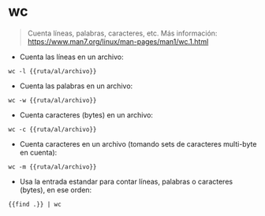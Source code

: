 # wc

> Cuenta líneas, palabras, caracteres, etc.
> Más información: <https://www.man7.org/linux/man-pages/man1/wc.1.html>

- Cuenta las líneas en un archivo:

`wc -l {{ruta/al/archivo}}`

- Cuenta las palabras en un archivo:

`wc -w {{ruta/al/archivo}}`

- Cuenta caracteres (bytes) en un archivo:

`wc -c {{ruta/al/archivo}}`

- Cuenta caracteres en un archivo (tomando sets de caracteres multi-byte en cuenta):

`wc -m {{ruta/al/archivo}}`

- Usa la entrada estandar para contar líneas, palabras o caracteres (bytes), en ese orden:

`{{find .}} | wc`
